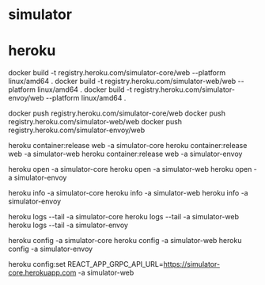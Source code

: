 # simulator

# heroku

docker build -t registry.heroku.com/simulator-core/web --platform linux/amd64 .
docker build -t registry.heroku.com/simulator-web/web --platform linux/amd64 .
docker build -t registry.heroku.com/simulator-envoy/web --platform linux/amd64 .

docker push registry.heroku.com/simulator-core/web
docker push registry.heroku.com/simulator-web/web
docker push registry.heroku.com/simulator-envoy/web

heroku container:release web -a simulator-core
heroku container:release web -a simulator-web
heroku container:release web -a simulator-envoy

heroku open -a simulator-core
heroku open -a simulator-web
heroku open -a simulator-envoy

heroku info -a simulator-core
heroku info -a simulator-web
heroku info -a simulator-envoy

heroku logs --tail -a simulator-core
heroku logs --tail -a simulator-web
heroku logs --tail -a simulator-envoy

<!-- Herokuでは、アプリケーションはHerokuが提供するポートにバインドする必要があります。 -->
heroku config -a simulator-core
heroku config -a simulator-web
heroku config -a simulator-envoy

heroku config:set REACT_APP_GRPC_API_URL=https://simulator-core.herokuapp.com -a simulator-web
